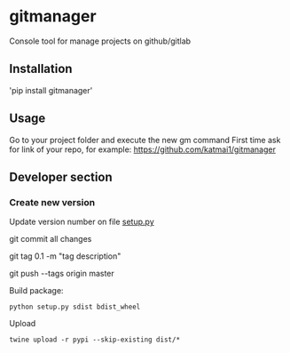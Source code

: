 # gitmanager
Console tool for manage projects on github/gitlab

## Installation

'pip install gitmanager'

## Usage

Go to your project folder and execute the new gm command
First time ask for link of your repo, for example: https://github.com/katmai1/gitmanager


## Developer section

### Create new version

Update version number on file [setup.py](setup.py)

git commit all changes

git tag 0.1 -m "tag description"

git push --tags origin master

Build package:

    python setup.py sdist bdist_wheel

Upload 
    
    twine upload -r pypi --skip-existing dist/*
